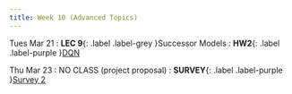 ```yaml
---
title: Week 10 (Advanced Topics)
---
```


Tues Mar 21
: **LEC 9**{: .label .label-grey }Successor Models
    : **HW2**{: .label .label-purple }[DQN](https://classroom.github.com/a/7unT-400)

Thu Mar 23
: NO CLASS (project proposal)
    : **SURVEY**{: .label .label-purple }[Survey 2](https://forms.gle/iVJPe9usyyLYzapd6) 